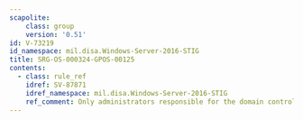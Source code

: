 ```yaml
---
scapolite:
    class: group
    version: '0.51'
id: V-73219
id_namespace: mil.disa.Windows-Server-2016-STIG
title: SRG-OS-000324-GPOS-00125
contents:
  - class: rule_ref
    idref: SV-87871
    idref_namespace: mil.disa.Windows-Server-2016-STIG
    ref_comment: Only administrators responsible for the domain controller m ...
---
```


